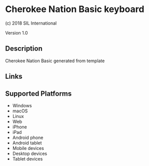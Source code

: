 Cherokee Nation Basic keyboard
==============

(c) 2018 SIL International

Version 1.0

Description
-----------

Cherokee Nation Basic generated from template

Links
-----

Supported Platforms
-------------------
 * Windows
 * macOS
 * Linux
 * Web
 * iPhone
 * iPad
 * Android phone
 * Android tablet
 * Mobile devices
 * Desktop devices
 * Tablet devices

